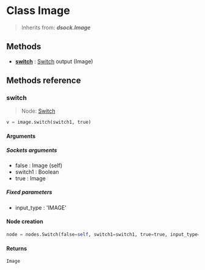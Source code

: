 
# Class Image

> Inherits from: ***dsock.Image***

## Methods



- [**switch**](#switch) : [Switch](../nodes/Switch.md) output (Image)



## Methods reference


### switch

> Node: [Switch](../nodes/{self.node_name}.md)

```python
v = image.switch(switch1, true)
```


#### Arguments


##### Sockets arguments



- false : Image (self)
- switch1 : Boolean
- true : Image



##### Fixed parameters



- input_type : 'IMAGE'



#### Node creation


```python
node = nodes.Switch(false=self, switch1=switch1, true=true, input_type='IMAGE')
```


#### Returns

    Image
